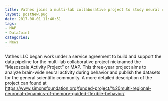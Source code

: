 ```yaml
---
title: Vathes joins a multi-lab collaborative project to study neural circuits of decision making
layout: postNew.pug
date: 2017-08-01 11:40:51
tags:
- MAP
- DataJoint
categories: 
- News
---
```

Vathes LLC began work under a service agreement to build and support the data pipeline for the multi-lab collaborative project nicknamed the “Mesoscale Activity Project” or MAP.  This three-year project aims to analyze brain-wide neural activity during behavior and publish the datasets for the general scientific community.  A more detailed description of the project can found at  
https://www.simonsfoundation.org/funded-project/%20multi-regional-neuronal-dynamics-of-memory-guided-flexible-behavior/
